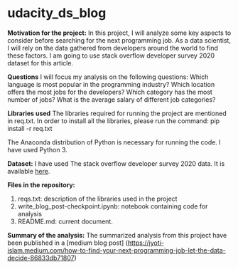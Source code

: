 # udacity_ds_blog
**Motivation for the project:**
In this project, I will analyze some key aspects to consider before searching for the next programming job. As a data scientist, I will rely on the data gathered from developers around the world to find these factors. I am going to use stack overflow developer survey 2020 dataset for this article. 

**Questions**
I will focus my analysis on the following questions:
Which language is most popular in the programming industry?
Which location offers the most jobs for the developers?
Which category has the most number of jobs?
What is the average salary of different job categories?

**Libraries used**
The libraries required for running the project are mentioned in req.txt. In order to install all the libraries, please run the command:
pip install -r req.txt

The Anaconda distribution of Python is necessary for running the code. I have used Python 3.

**Dataset:**
I have used The stack overflow developer survey 2020 data. It is available [here](https://insights.stackoverflow.com/survey).

**Files in the repository:**
1. reqs.txt: description of the libraries used in the project
2. write_blog_post-checkpoint.ipynb: notebook containing code for analysis
3. README.md: current document.

**Summary of the analysis:**
The summarized analysis from this project have been published in a [medium blog post] (https://jyoti-islam.medium.com/how-to-find-your-next-programming-job-let-the-data-decide-86833db71807)
